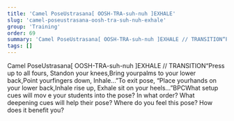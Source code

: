 ```yaml
---
title: 'Camel PoseUstrasana[ OOSH-TRA-suh-nuh ]EXHALE'
slug: 'camel-poseustrasana-oosh-tra-suh-nuh-exhale'
group: 'Training'
order: 69
summary: 'Camel PoseUstrasana[ OOSH-TRA-suh-nuh ]EXHALE // TRANSITION“Press up to all fours, Standon your knees,Bring yourpalms to your lower back,Point yourfingers down, Inhale...”To exit p'
tags: []
---
```


Camel PoseUstrasana[ OOSH-TRA-suh-nuh ]EXHALE
// TRANSITION“Press up to all fours, Standon your knees,Bring yourpalms to your lower back,Point yourfingers down, Inhale...”To exit pose, “Place yourhands on your lower back,Inhale rise up, Exhale sit on your heels...”BPCWhat setup cues will mov e your students into the pose? In what order? What deepening cues will help their pose? Where do you feel this pose? How does it benefit you?
